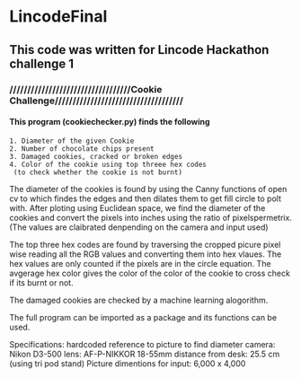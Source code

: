 # LincodeFinal

## This code was written for Lincode Hackathon challenge 1

### //////////////////////////////////Cookie Challenge////////////////////////////////////

#### This program (cookiechecker.py) finds the following 
	1. Diameter of the given Cookie 
	2. Number of chocolate chips present	
	3. Damaged cookies, cracked or broken edges
	4. Color of the cookie using top threee hex codes
	 (to check whether the cookie is not burnt) 
 
The diameter of the cookies is found by using the Canny functions of 
open cv to which findes the edges and then dilates them to get fill circle
to polt with. After ploting using Euclidean space, we find the diameter
of the cookies and convert the pixels into inches using the ratio of 
pixelspermetrix. (The values are claibrated denpending on the camera 
and input used)

The top three hex codes are found by traversing the cropped picure pixel 
wise reading all the RGB values and converting them into hex vlaues.
The hex values are only counted if the pixels are in the circle equation.
The avgerage hex color gives the color of the color of the cookie to cross 
check if its burnt or not.

The damaged cookies are checked by a machine learning alogorithm.

The full program can be imported as a package and its functions can 
be used.

Specifications:
hardcoded reference to picture to find diameter
camera: Nikon D3-500
lens: AF-P-NIKKOR 18-55mm
distance from desk: 25.5 cm (using tri pod stand)
Picture dimentions for input: 6,000 x 4,000
